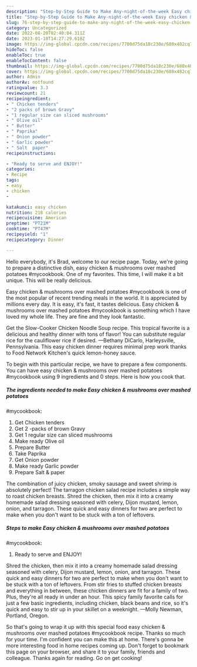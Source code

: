 ```yaml
---
description: "Step-by-Step Guide to Make Any-night-of-the-week Easy chicken &amp;amp; mushrooms over mashed potatoes  #mycookbook"
title: "Step-by-Step Guide to Make Any-night-of-the-week Easy chicken &amp;amp; mushrooms over mashed potatoes  #mycookbook"
slug: 76-step-by-step-guide-to-make-any-night-of-the-week-easy-chicken-and-amp-mushrooms-over-mashed-potatoes-mycookbook
category: Uncategorized
date: 2022-08-20T02:40:04.311Z
date: 2023-01-18T14:27:29.618Z
image: https://img-global.cpcdn.com/recipes/7700d75da18c230e/680x482cq70/easy-chicken-mushrooms-over-mashed-potatoes-mycookbook-recipe-main-photo.jpg
hideToc: false
enableToc: true
enableTocContent: false
thumbnail: https://img-global.cpcdn.com/recipes/7700d75da18c230e/680x482cq70/easy-chicken-mushrooms-over-mashed-potatoes-mycookbook-recipe-main-photo.jpg
cover: https://img-global.cpcdn.com/recipes/7700d75da18c230e/680x482cq70/easy-chicken-mushrooms-over-mashed-potatoes-mycookbook-recipe-main-photo.jpg
author: Admin
authorAv: notfound
ratingvalue: 3.3
reviewcount: 21
recipeingredient:
- " Chicken tenders"
- "2 packs of brown Gravy"
- "1 regular size can sliced mushrooms"
- " Olive oil"
- " Butter"
- " Paprika"
- " Onion powder"
- " Garlic powder"
- " Salt  paper"
recipeinstructions:

- "Ready to serve and ENJOY!"
categories:
- Recipe
tags:
- easy
- chicken
- 

katakunci: easy chicken  
nutrition: 218 calories
recipecuisine: American
preptime: "PT21M"
cooktime: "PT47M"
recipeyield: "1"
recipecategory: Dinner

---
```



Hello everybody, it's Brad, welcome to our recipe page. Today, we're going to prepare a distinctive dish, easy chicken &amp; mushrooms over mashed potatoes 
#mycookbook. One of my favorites. This time, I will make it a bit unique. This will be really delicious.

Easy chicken &amp; mushrooms over mashed potatoes 
#mycookbook is one of the most popular of recent trending meals in the world. It is appreciated by millions every day. It is easy, it's fast, it tastes delicious. Easy chicken &amp; mushrooms over mashed potatoes 
#mycookbook is something which I have loved my whole life. They are fine and they look fantastic.

Get the Slow-Cooker Chicken Noodle Soup recipe. This tropical favorite is a delicious and healthy dinner with tons of flavor! You can substitute regular rice for the cauliflower rice if desired. —Bethany DiCarlo, Harleysville, Pennsylvania. This easy chicken dinner requires minimal prep work thanks to Food Network Kitchen&#39;s quick lemon-honey sauce.


To begin with this particular recipe, we have to prepare a few components. You can have easy chicken &amp; mushrooms over mashed potatoes 
#mycookbook using 9 ingredients and 0 steps. Here is how you cook that.

<!--inarticleads1-->

##### The ingredients needed to make Easy chicken &amp; mushrooms over mashed potatoes 
#mycookbook:

1. Get  Chicken tenders
1. Get 2 -packs of brown Gravy
1. Get 1 regular size can sliced mushrooms
1. Make ready  Olive oil
1. Prepare  Butter
1. Take  Paprika
1. Get  Onion powder
1. Make ready  Garlic powder
1. Prepare  Salt &amp; paper


The combination of juicy chicken, smoky sausage and sweet shrimp is absolutely perfect! The tarragon chicken salad recipe includes a simple way to roast chicken breasts. Shred the chicken, then mix it into a creamy homemade salad dressing seasoned with celery, Dijon mustard, lemon, onion, and tarragon. These quick and easy dinners for two are perfect to make when you don&#39;t want to be stuck with a ton of leftovers. 

<!--inarticleads2-->

##### Steps to make Easy chicken &amp; mushrooms over mashed potatoes 
#mycookbook:


1. Ready to serve and ENJOY!

Shred the chicken, then mix it into a creamy homemade salad dressing seasoned with celery, Dijon mustard, lemon, onion, and tarragon. These quick and easy dinners for two are perfect to make when you don&#39;t want to be stuck with a ton of leftovers. From stir fries to stuffed chicken breasts and everything in between, these chicken dinners are fit for a family of two. Plus, they&#39;re all ready in under an hour. This spicy family favorite calls for just a few basic ingredients, including chicken, black beans and rice, so it&#39;s quick and easy to stir up in your skillet on a weeknight. —Molly Newman, Portland, Oregon. 

So that's going to wrap it up with this special food easy chicken &amp; mushrooms over mashed potatoes 
#mycookbook recipe. Thanks so much for your time. I'm confident you can make this at home. There's gonna be more interesting food in home recipes coming up. Don't forget to bookmark this page on your browser, and share it to your family, friends and colleague. Thanks again for reading. Go on get cooking!
